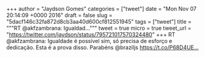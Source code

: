 
+++
author = "Jaydson Gomes"
categories = ["tweet"]
date = "Mon Nov 07 20:14:09 +0000 2016"
draft = false
slug = "5dacf146c32fa872d8cb3aa40d600cf812551945"
tags = ["tweet"]
title = """RT @akfzambrana: Igualdad..."""
tweet = true
micro = true
tweet_url = "https://twitter.com/jaydson/status/795721017570324480"
+++
RT @akfzambrana: Igualdade é possível sim, só precisa de esforço e dedicação. Esta é a prova disso. Parabéns @braziljs https://t.co/P68D4UE…

